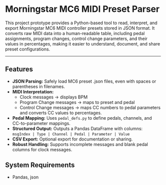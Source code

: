 # Morningstar MC6 MIDI Preset Parser

This project prototype provides a Python-based tool to read, interpret, and export Morningstar MC6 MIDI controller presets stored in JSON format. It converts raw MIDI data into a human-readable table, including pedal assignments, program changes, control change parameters, and their values in percentages, making it easier to understand, document, and share preset configurations.

---

## Features

- **JSON Parsing:** Safely load MC6 preset .json files, even with spaces or parentheses in filenames.
- **MIDI Interpretation:**  
  - Clock messages → displays BPM  
  - Program Change messages → maps to preset and pedal  
  - Control Change messages → maps CC numbers to pedal parameters and converts CC values to percentages.  
- **Pedal Mapping:** Uses `pedal_defs.py` to define pedals, channels, and CC-to-parameter mappings.  
- **Structured Output:** Outputs a Pandas DataFrame with columns:  
  `msgIndex | Type | Channel | Pedal | Parameter | Value`  
- **CSV Export:** Optional export for documentation or sharing.  
- **Robust Handling:** Supports incomplete messages and blank pedal columns for clock messages.

## System Requirements 

- Pandas, json
